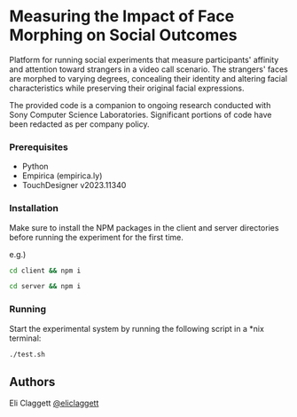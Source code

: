 # Measuring the Impact of Face Morphing on Social Outcomes

Platform for running social experiments that measure participants' affinity and attention toward strangers in a video call scenario. The strangers' faces are morphed to varying degrees, concealing their identity and altering facial characteristics while preserving their original facial expressions.

The provided code is a companion to ongoing research conducted with Sony Computer Science Laboratories. Significant portions of code have been redacted as per company policy.

### Prerequisites

- Python
- Empirica (empirica.ly)
- TouchDesigner v2023.11340

### Installation

Make sure to install the NPM packages in the client and server directories before running the experiment for the first time.

e.g.)

```sh
cd client && npm i
```

```sh
cd server && npm i
```

### Running

Start the experimental system by running the following script in a \*nix terminal:

```sh
./test.sh
```

## Authors

Eli Claggett
[@eliclaggett](https://github.com/eliclaggett)